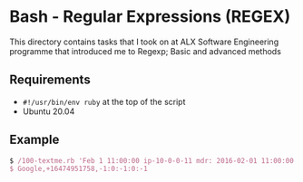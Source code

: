 #	Bash - Regular Expressions (REGEX)

This directory contains tasks that I took on at ALX Software Engineering programme that introduced me to Regexp; Basic and advanced methods

## Requirements
- ```#!/usr/bin/env ruby``` at the top of the script
- Ubuntu 20.04

## Example
```ruby
$ /100-textme.rb 'Feb 1 11:00:00 ip-10-0-0-11 mdr: 2016-02-01 11:00:00 Receive SMS [SMSC:SYBASE1] [SVC:] [ACT:] [BINF:] [FID:] [from:Google] [to:+16474951758] [flags:-1:0:-1:0:-1] [msg:127:This planet has - or rather had - a problem, which was this: most of the people on it were unhappy for pretty much of the time.] [udh:0:]'
$ Google,+16474951758,-1:0:-1:0:-1
```
